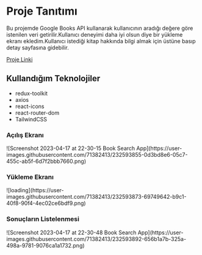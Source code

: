 <h1>Proje Tanıtımı</h1>
<p>Bu projemde Google Books API kullanarak kullanıcının aradığı değere göre istenilen veri getirilir.Kullanıcı deneyimi daha iyi olsun diye bir yükleme ekranı ekledim.Kullanıcı istediği kitap hakkında bilgi almak için üstüne basıp detay sayfasına gidebilir.</p>

<a href='https://book-search-app-patika.netlify.app/' target='_blank'>Proje Linki</a>

<h2>Kullandığım Teknolojiler</h2>
<ul>
<li>redux-toolkit</li>
<li>axios</li>
<li>react-icons</li>
<li>react-router-dom</li>
<li>TailwindCSS</li>
</ul>



<h3>Açılış Ekranı</h3>
![Screenshot 2023-04-17 at 22-30-15 Book Search App](https://user-images.githubusercontent.com/71382413/232593855-0d3bd8e6-05c7-455c-ab5f-6d7f2bbb7660.png)

<br/>

<h3>Yükleme Ekranı</h3>
![loading](https://user-images.githubusercontent.com/71382413/232593873-69749642-b9c1-40f8-90f4-4ec02ce6bdf9.png)

<br/>

<h3>Sonuçların Listelenmesi</h3>
![Screenshot 2023-04-17 at 22-30-48 Book Search App](https://user-images.githubusercontent.com/71382413/232593892-656b1a7b-325a-498a-9781-9076ca1a1732.png)
